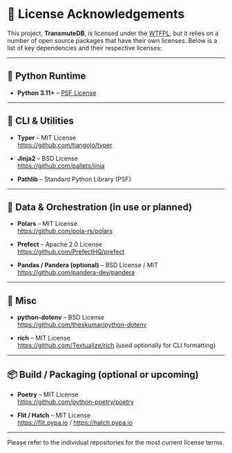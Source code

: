
# 📄 License Acknowledgements

This project, **TransmuteDB**, is licensed under the [WTFPL](http://www.wtfpl.net/), but it relies on a number of open source packages that have their own licenses. Below is a list of key dependencies and their respective licenses:

---

## 🐍 Python Runtime

- **Python 3.11+** – [PSF License](https://docs.python.org/3/license.html)

---

## 🧰 CLI & Utilities

- **Typer** – MIT License  
  https://github.com/tiangolo/typer

- **Jinja2** – BSD License  
  https://github.com/pallets/jinja

- **Pathlib** – Standard Python Library (PSF)

---

## 🧪 Data & Orchestration (in use or planned)

- **Polars** – MIT License  
  https://github.com/pola-rs/polars

- **Prefect** – Apache 2.0 License  
  https://github.com/PrefectHQ/prefect

- **Pandas / Pandera (optional)** – BSD License / MIT  
  https://github.com/pandera-dev/pandera

---

## 🧰 Misc

- **python-dotenv** – BSD License  
  https://github.com/theskumar/python-dotenv

- **rich** – MIT License  
  https://github.com/Textualize/rich (used optionally for CLI formatting)

---

## 📦 Build / Packaging (optional or upcoming)

- **Poetry** – MIT License  
  https://github.com/python-poetry/poetry

- **Flit / Hatch** – MIT License  
  https://flit.pypa.io / https://hatch.pypa.io

---

Please refer to the individual repositories for the most current license terms.
